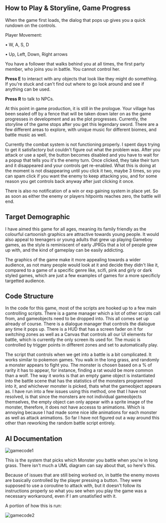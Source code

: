## How to Play & Storyline, Game Progress


When the game first loads, the dialog that pops up gives you a quick rundown on the controls. 


Player Movement:

•	W, A, S, D

•	Up, Left, Down, Right arrows 


You have a follower that walks behind you at all times,  the first party member, who joins you in battle.
You cannot control her.

**Press E** to interact with any objects that look like they might do something. If you're stuck and can't find out where to go look around and see if anything can be used.

**Press R** to talk to NPCs.


At this point in game production, it is still in the prologue. Your village has been sealed off by a fence that will be taken down later on as the game progresses in development and as the plot progresses. Currently, the storyline of the game stops after you get this legendary sword. There are a few different areas to explore, with unique music for different biomes, and battle music as well.

Currently the combat system is not functioning properly. I spent days trying to get it satisfactory but couldn't figure out what the problem was. After you attack or use a spell, the button becomes disabled and you have to wait for a popup that tells you it's the enemy turn. Once clicked, they take their turn and it disappeared and your controls get re-enabled. What this is doing at the moment is not disappearing until you click it two, maybe 3 times, so you can spam click if you want the enemy to keep attacking you, and for some reason you get controls back anyway after just clicking it once.

There is also no notification of a win or exp gaining system in place yet. So as soon as either the enemy or players hitpoints reaches zero, the battle will end.


## Target Demographic


I have aimed this game for all ages, meaning its family friendly as the colourful cartoonish graphics are attractive towards young people. It would also appeal to teenagers or young adults that grew up playing Gameboy games, as the style is reminiscent of early JPRGs that a lot of people grew up with, and the kind of gameplay can be easily addicting.

The graphics of the game make it more appealing towards a wider audience, as not many people would look at it and decide they didn't like it, compared to a game of a specific genre like, scifi, pink and girly or dark styled games, which are just a few examples of games for a more specificly targetted audience.



## Code Structure



In the code for this game, most of the scripts are hooked up to a few main controlling scripts. There is a game manager which a lot of other scripts call from, and gameobjects need to be dropped into. This all comes set up already of course. There is a dialogue manager that controls the dialogue any time it pops up. There is a HUD that has a screen fader on it for switching zones as well as a Canvas that controls all our UI elements for battle, which is currently the only screen its used for.
The music is controlled by trigger points in different zones and set to automatically play.

The script that controls when we get into a battle is a bit complicated. It works similar to pokemon games. You walk in the long grass, and randomly a monster appears to fight you. The monster is chosen based on a % of rarity it has to appear, for instance, finding a rat would be more common than a wolf. The way it works is that an empty game object is instantiated into the battle scene that has the statistics of the monsters programmed into it, and whichever monster is picked, thats what the gameobject appears as. I have run into a few issues using this method, one that I have not resolved, is that since the monsters are not individual gameobjects themselves, the empty object can only appear with a sprite image of the monster, therefore, it does not have accesss to animations. Which is annoying because I had made some nice idle animations for each monster as well as attack animations. So far I have not figured out a way around this other than reworking the random battle script entirely.



## AI Documentation



![gamecode1](https://i.imgur.com/PrcsAbf.png)
 
 
 
This is the system that picks which Monster you battle when you're in long grass.
There isn't much a UML diagram can say about that, so here's this.

Because of issues that are still being worked on, in battle the enemy moves are basically controlled by the player pressing a button.  They were supposed to use a coroutine to attack with, but it doesn't follow its instructions properly so what you see when you play the game was a necessary workaround, even if I am unsatisfied with it.

A portion of how this is run:
 
 

![gamecode2](https://i.imgur.com/iHuI6n0.png)



